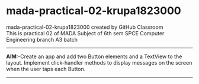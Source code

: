 # mada-practical-02-krupa1823000
mada-practical-02-krupa1823000 created by GitHub Classroom<br>
This is practical 02 of MADA Subject of 6th sem SPCE Computer Engineering branch A3 batch<br><hr>
<b>AIM</b>:-Create an app and add two Button elements and a TextView to the layout. Implement click-handler methods to display messages on the screen when the user taps each Button.
<br><hr>
